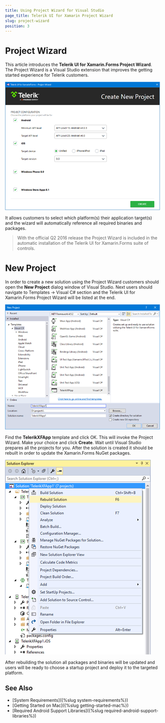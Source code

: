 ```yaml
---
title: Using Project Wizard for Visual Studio
page_title: Telerik UI for Xamarin Project Wizard
slug: project-wizard
position: 3
---
```


# Project Wizard

This article introduces the **Telerik UI for Xamarin.Forms Project Wizard**. The Project Wizard is a Visual Studio extension that improves the getting started experience for Telerik customers.

![Visual Studio Project Wizard](../images/visual-studio-project-wizard.png)

It allows customers to select which platform(s) their application target(s) and the wizard will automatically reference all required binaries and packages.

>With the official Q2 2016 release the Project Wizard is included in the automatic installation of the Telerik UI for Xamarin.Forms suite of controls.

# New Project

In order to create a new solution using the Project Wizard customers should open the **New Project** dialog window of Visual Studio.
Next users should navigate to Templates -> Visual C# section and the Telerik UI for Xamarin.Forms Project Wizard will be listed at the end.

![Visual Studio New Project](../images/visual-studio-new-project-dialog.png)

Find the **TelerikXFApp** template and click OK. This will invoke the Project Wizard. Make your choice and click **Create**. Wait until Visual Studio prepares all the projects for you. After the solution is created it should be rebuilt in order to update the Xamarin.Forms NuGet packages.

![Newly created solution](../images/visual-studio-created-solution.png)

After rebuilding the solution all packages and binaries will be updated and users will be ready to choose a startup project and deploy it to the targeted platform.


## See Also
- [System Requirements]({%slug system-requirements%})
- [Getting Started on Mac]({%slug getting-started-mac%})
- [Required Android Support Libraries]({%slug required-android-support-libraries%})
